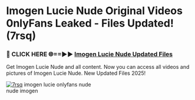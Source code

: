 # Imogen Lucie Nude Original Videos 0nlyFans Leaked - Files Updated! (7rsq)

<h3>🔴 CLICK HERE 🌐==►► <a href="https://tinyurl.com/4mcuefdz" rel="nofollow">Imogen Lucie Nude Updated Files</a></h3>

Get Imogen Lucie Nude and all content. Now you can access all videos and pictures of Imogen Lucie Nude. New Updated Files 2025!

[![7rsq](https://i.imgur.com/StAQSOY.gif)](https://tinyurl.com/4mcuefdz)
imogen lucie onlyfans nude<br>
nude imogen